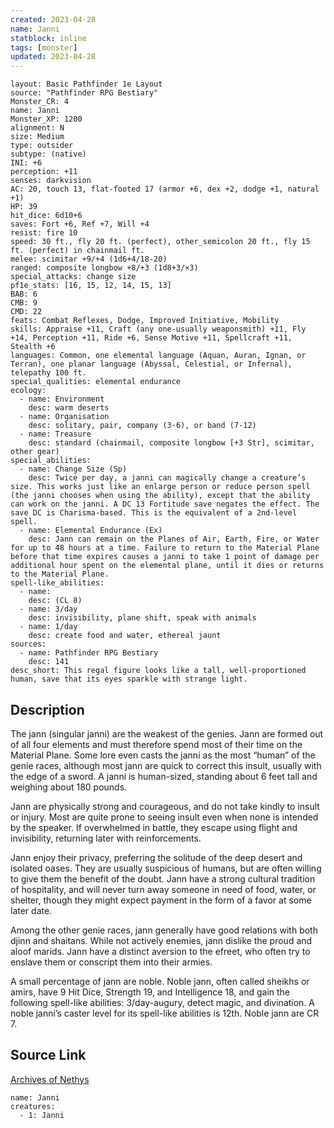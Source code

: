 ```yaml
---
created: 2023-04-28
name: Janni
statblock: inline
tags: [monster]
updated: 2023-04-28
---
```

```statblock
layout: Basic Pathfinder 1e Layout
source: "Pathfinder RPG Bestiary"
Monster_CR: 4
name: Janni
Monster_XP: 1200
alignment: N
size: Medium
type: outsider
subtype: (native)
INI: +6
perception: +11
senses: darkvision
AC: 20, touch 13, flat-footed 17 (armor +6, dex +2, dodge +1, natural +1)
HP: 39
hit_dice: 6d10+6
saves: Fort +6, Ref +7, Will +4
resist: fire 10
speed: 30 ft., fly 20 ft. (perfect), other_semicolon 20 ft., fly 15 ft. (perfect) in chainmail ft.
melee: scimitar +9/+4 (1d6+4/18-20)
ranged: composite longbow +8/+3 (1d8+3/×3)
special_attacks: change size
pf1e_stats: [16, 15, 12, 14, 15, 13]
BAB: 6
CMB: 9
CMD: 22
feats: Combat Reflexes, Dodge, Improved Initiative, Mobility
skills: Appraise +11, Craft (any one-usually weaponsmith) +11, Fly +14, Perception +11, Ride +6, Sense Motive +11, Spellcraft +11, Stealth +6
languages: Common, one elemental language (Aquan, Auran, Ignan, or Terran), one planar language (Abyssal, Celestial, or Infernal), telepathy 100 ft.
special_qualities: elemental endurance
ecology:
  - name: Environment
    desc: warm deserts
  - name: Organisation
    desc: solitary, pair, company (3-6), or band (7-12)
  - name: Treasure
    desc: standard (chainmail, composite longbow [+3 Str], scimitar, other gear)
special_abilities:
  - name: Change Size (Sp)
    desc: Twice per day, a janni can magically change a creature’s size. This works just like an enlarge person or reduce person spell (the janni chooses when using the ability), except that the ability can work on the janni. A DC 13 Fortitude save negates the effect. The save DC is Charisma-based. This is the equivalent of a 2nd-level spell.
  - name: Elemental Endurance (Ex)
    desc: Jann can remain on the Planes of Air, Earth, Fire, or Water for up to 48 hours at a time. Failure to return to the Material Plane before that time expires causes a janni to take 1 point of damage per additional hour spent on the elemental plane, until it dies or returns to the Material Plane.
spell-like_abilities:
  - name:
    desc: (CL 8)
  - name: 3/day
    desc: invisibility, plane shift, speak with animals
  - name: 1/day
    desc: create food and water, ethereal jaunt
sources:
  - name: Pathfinder RPG Bestiary
    desc: 141
desc_short: This regal figure looks like a tall, well-proportioned human, save that its eyes sparkle with strange light.
```
## Description
The jann (singular janni) are the weakest of the genies. Jann are formed out of all four elements and must therefore spend most of their time on the Material Plane. Some lore even casts the janni as the most “human” of the genie races, although most jann are quick to correct this insult, usually with the edge of a sword. A janni is human-sized, standing about 6 feet tall and weighing about 180 pounds.

Jann are physically strong and courageous, and do not take kindly to insult or injury. Most are quite prone to seeing insult even when none is intended by the speaker. If overwhelmed in battle, they escape using flight and invisibility, returning later with reinforcements.

Jann enjoy their privacy, preferring the solitude of the deep desert and isolated oases. They are usually suspicious of humans, but are often willing to give them the benefit of the doubt. Jann have a strong cultural tradition of hospitality, and will never turn away someone in need of food, water, or shelter, though they might expect payment in the form of a favor at some later date.

Among the other genie races, jann generally have good relations with both djinn and shaitans. While not actively enemies, jann dislike the proud and aloof marids. Jann have a distinct aversion to the efreet, who often try to enslave them or conscript them into their armies.

A small percentage of jann are noble. Noble jann, often called sheikhs or amirs, have 9 Hit Dice, Strength 19, and Intelligence 18, and gain the following spell-like abilities: 3/day-augury, detect magic, and divination. A noble janni’s caster level for its spell-like abilities is 12th. Noble jann are CR 7.
## Source Link
[Archives of Nethys](https://aonprd.com/MonsterDisplay.aspx?ItemName=Janni)
```encounter-table
name: Janni
creatures:
  - 1: Janni
```
